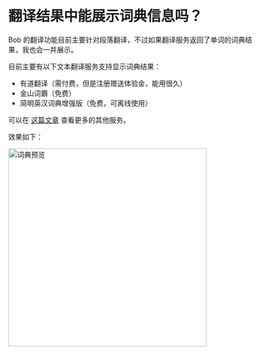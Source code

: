 # 翻译结果中能展示词典信息吗？

Bob 的翻译功能目前主要针对段落翻译，不过如果翻译服务返回了单词的词典结果，我也会一并展示。

目前主要有以下文本翻译服务支持显示词典结果：

* 有道翻译（需付费，但是注册赠送体验金，能用很久）
* 金山词霸（免费）
* 简明英汉词典增强版（免费，可离线使用）

可以在 [这篇文章](general/advance/service) 查看更多的其他服务。

效果如下：

<img src="https://cdn.jsdelivr.net/gh/ripperhe/oss@master/2022/0110/translate-dict.jpg" alt="词典预览" width=400 />